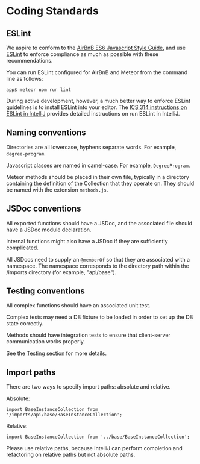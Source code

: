 # Coding Standards

## ESLint

We aspire to conform to the [AirBnB ES6 Javascript Style Guide](http://airbnb.io/javascript/), and use [ESLint](http://eslint.org/) to enforce compliance as much as possible with these recommendations. 

You can run ESLint configured for AirBnB and Meteor from the command line as follows:

```
app$ meteor npm run lint
```

During active development, however, a much better way to enforce ESLint guidelines is to install ESLint into your editor. 
The [ICS 314 instructions on ESLint in IntelliJ](http://courses.ics.hawaii.edu/ics314f16/morea/coding-standards/experience-install-eslint.html) provides detailed instructions on run ESLint in IntelliJ.
 
 
## Naming conventions

Directories are all lowercase, hyphens separate words. For example, `degree-program`.

Javascript classes are named in camel-case. For example, `DegreeProgram`.

Meteor methods should be placed in their own file, typically in a directory containing the definition of the Collection that they operate on.  They should be named with the extension `methods.js`.


## JSDoc conventions

All exported functions should have a JSDoc, and the associated file should have a JSDoc module declaration.
 
Internal functions might also have a JSDoc if they are sufficiently complicated.

All JSDocs need to supply an `@memberOf` so that they are associated with a namespace. The namespace corresponds to the directory path within the /imports directory (for example, "api/base").


## Testing conventions

All complex functions should have an associated unit test. 

Complex tests may need a DB fixture to be loaded in order to set up the DB state correctly.

Methods should have integration tests to ensure that client-server communication works properly. 

See the [Testing section](./testing.html) for more details.

## Import paths

There are two ways to specify import paths: absolute and relative.

Absolute:

```
import BaseInstanceCollection from '/imports/api/base/BaseInstanceCollection';
```

Relative:

```
import BaseInstanceCollection from '../base/BaseInstanceCollection';
```

Please use relative paths, because IntelliJ can perform completion and refactoring on relative paths but not absolute paths.

 
 
